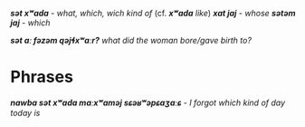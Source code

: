 **_sət xʷada_**  - _what, which, wich kind of_ (cf. **_xʷada_** _like_)
**_xat jaj_** - _whose_
**_sətəm jaj_** - _which_


**_sət aː fəzəm qəjɬxʷaːr?_** _what did the woman bore/gave birth to?_

# Phrases
**_nawba sət xʷada maːxʷaməj sɕəʁʷəpɕaʒaːɕ_** - _I forgot which kind of day today is_
